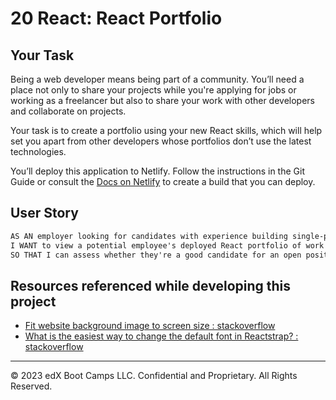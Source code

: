 # 20 React: React Portfolio

## Your Task

Being a web developer means being part of a community. You’ll need a place not only to share your projects while you're applying for jobs or working as a freelancer but also to share your work with other developers and collaborate on projects.

Your task is to create a portfolio using your new React skills, which will help set you apart from other developers whose portfolios don’t use the latest technologies.

You’ll deploy this application to Netlify. Follow the instructions in the Git Guide or consult the [Docs on Netlify](https://vitejs.dev/guide/static-deploy.html#netlify) to create a build that you can deploy.

## User Story

```md
AS AN employer looking for candidates with experience building single-page applications
I WANT to view a potential employee's deployed React portfolio of work samples
SO THAT I can assess whether they're a good candidate for an open position
```

## Resources referenced while developing this project

- [Fit website background image to screen size : stackoverflow](https://stackoverflow.com/questions/19925075/fit-website-background-image-to-screen-size)
- [What is the easiest way to change the default font in Reactstrap? : stackoverflow](https://stackoverflow.com/questions/52300289/what-is-the-easiest-way-to-change-the-default-font-in-reactstrap)

---

© 2023 edX Boot Camps LLC. Confidential and Proprietary. All Rights Reserved.
